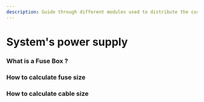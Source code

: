 ```yaml
---
description: Guide through different modules used to distribute the current and the wiring
---
```


# System's power supply

### What is a Fuse Box ?

### How to calculate fuse size

### How to calculate cable size
